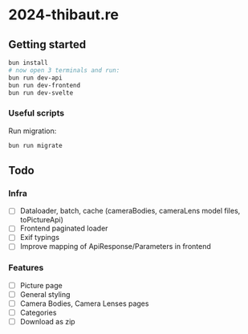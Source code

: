 # 2024-thibaut.re

## Getting started

```bash
bun install
# now open 3 terminals and run:
bun run dev-api
bun run dev-frontend
bun run dev-svelte
```

### Useful scripts

Run migration:

```sh
bun run migrate
```

## Todo

### Infra

- [ ] Dataloader, batch, cache (cameraBodies, cameraLens model files, toPictureApi)
- [ ] Frontend paginated loader
- [ ] Exif typings
- [ ] Improve mapping of ApiResponse/Parameters in frontend

### Features

- [ ] Picture page
- [ ] General styling
- [ ] Camera Bodies, Camera Lenses pages
- [ ] Categories
- [ ] Download as zip
